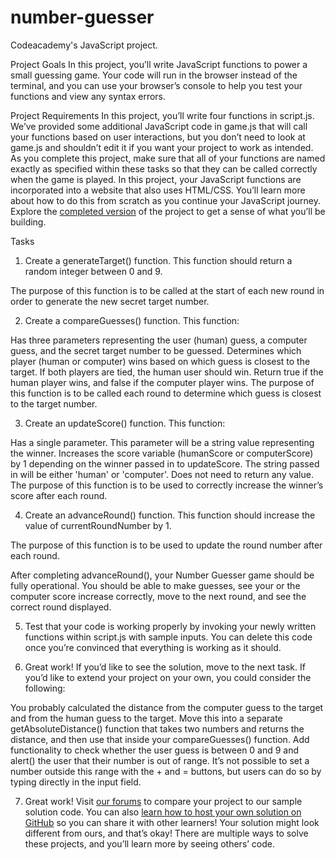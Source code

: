 # number-guesser
Codeacademy's JavaScript project.

Project Goals
In this project, you’ll write JavaScript functions to power a small guessing game. Your code will run in the browser instead of the terminal, and you can use your browser’s console to help you test your functions and view any syntax errors.

Project Requirements
In this project, you’ll write four functions in script.js. We’ve provided some additional JavaScript code in game.js that will call your functions based on user interactions, but you don’t need to look at game.js and shouldn’t edit it if you want your project to work as intended. As you complete this project, make sure that all of your functions are named exactly as specified within these tasks so that they can be called correctly when the game is played. In this project, your JavaScript functions are incorporated into a website that also uses HTML/CSS. You’ll learn more about how to do this from scratch as you continue your JavaScript journey. Explore the [completed version](https://content.codecademy.com/PRO/independent-practice-projects/number-guesser/example/index.html?_gl=1*ys1mma*_ga*NDk3Mzk5MDMyMy4xNjc3Njk2MDE3*_ga_3LRZM6TM9L*MTY4MTczMjY4My4xNzguMS4xNjgxNzM1MDM1LjIzLjAuMA..) of the project to get a sense of what you’ll be building.

Tasks
1. Create a generateTarget() function. This function should return a random integer between 0 and 9.

The purpose of this function is to be called at the start of each new round in order to generate the new secret target number.

2. Create a compareGuesses() function. This function:

Has three parameters representing the user (human) guess, a computer guess, and the secret target number to be guessed.
Determines which player (human or computer) wins based on which guess is closest to the target. If both players are tied, the human user should win.
Return true if the human player wins, and false if the computer player wins.
The purpose of this function is to be called each round to determine which guess is closest to the target number.

3. Create an updateScore() function. This function:

Has a single parameter. This parameter will be a string value representing the winner.
Increases the score variable (humanScore or computerScore) by 1 depending on the winner passed in to updateScore. The string passed in will be either 'human' or 'computer'.
Does not need to return any value.
The purpose of this function is to be used to correctly increase the winner’s score after each round.

4. Create an advanceRound() function. This function should increase the value of currentRoundNumber by 1.

The purpose of this function is to be used to update the round number after each round.

After completing advanceRound(), your Number Guesser game should be fully operational. You should be able to make guesses, see your or the computer score increase correctly, move to the next round, and see the correct round displayed.

5. Test that your code is working properly by invoking your newly written functions within script.js with sample inputs. You can delete this code once you’re convinced that everything is working as it should.

6. Great work! If you’d like to see the solution, move to the next task. If you’d like to extend your project on your own, you could consider the following:

You probably calculated the distance from the computer guess to the target and from the human guess to the target. Move this into a separate getAbsoluteDistance() function that takes two numbers and returns the distance, and then use that inside your compareGuesses() function.
Add functionality to check whether the user guess is between 0 and 9 and alert() the user that their number is out of range. It’s not possible to set a number outside this range with the + and = buttons, but users can do so by typing directly in the input field.

7. Great work! Visit [our forums](https://discuss.codecademy.com/t/number-guesser-challenge-project-javascript/462394?_gl=1*wxigbl*_ga*NDk3Mzk5MDMyMy4xNjc3Njk2MDE3*_ga_3LRZM6TM9L*MTY4MTczMjY4My4xNzguMS4xNjgxNzM1MDM1LjIzLjAuMA..) to compare your project to our sample solution code. You can also [learn how to host your own solution on GitHub](https://www.codecademy.com/learn/learn-git) so you can share it with other learners! Your solution might look different from ours, and that’s okay! There are multiple ways to solve these projects, and you’ll learn more by seeing others’ code.